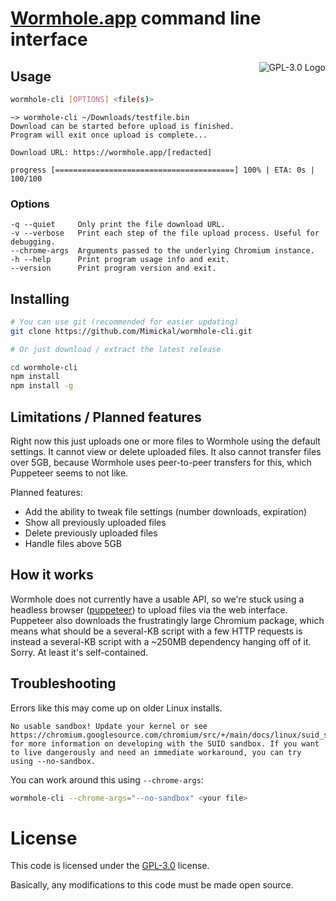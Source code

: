 # [Wormhole.app](https://wormhole.app/) command line interface

<a href="LICENSE.md"><img align="right" alt="GPL-3.0 Logo"
src="https://www.gnu.org/graphics/gplv3-127x51.png">
</a>

## Usage

```bash
wormhole-cli [OPTIONS] <file(s)>
```

```
~> wormhole-cli ~/Downloads/testfile.bin
Download can be started before upload is finished.
Program will exit once upload is complete...

Download URL: https://wormhole.app/[redacted]

progress [========================================] 100% | ETA: 0s | 100/100
```

### Options

```
-q --quiet     Only print the file download URL.
-v --verbose   Print each step of the file upload process. Useful for debugging.
--chrome-args  Arguments passed to the underlying Chromium instance.
-h --help      Print program usage info and exit.
--version      Print program version and exit.
```

## Installing

```bash
# You can use git (recommended for easier updating)
git clone https://github.com/Mimickal/wormhole-cli.git

# Or just download / extract the latest release

cd wormhole-cli
npm install
npm install -g
```

## Limitations / Planned features

Right now this just uploads one or more files to Wormhole using the default
settings. It cannot view or delete uploaded files. It also cannot transfer files
over 5GB, because Wormhole uses peer-to-peer transfers for this, which Puppeteer
seems to not like.

Planned features:
- Add the ability to tweak file settings (number downloads, expiration)
- Show all previously uploaded files
- Delete previously uploaded files
- Handle files above 5GB

## How it works

Wormhole does not currently have a usable API, so we're stuck using a headless
browser ([puppeteer](https://pptr.dev/)) to upload files via the web interface.
Puppeteer also downloads the frustratingly large Chromium package, which means
what should be a several-KB script with a few HTTP requests is instead a
several-KB script with a ~250MB dependency hanging off of it. Sorry.
At least it's self-contained.

## Troubleshooting

Errors like this may come up on older Linux installs.

```
No usable sandbox! Update your kernel or see https://chromium.googlesource.com/chromium/src/+/main/docs/linux/suid_sandbox_development.md for more information on developing with the SUID sandbox. If you want to live dangerously and need an immediate workaround, you can try using --no-sandbox.
```

You can work around this using `--chrome-args`:
```bash
wormhole-cli --chrome-args="--no-sandbox" <your file>
```

# License
This code is licensed under the
[GPL-3.0](https://www.gnu.org/licenses/gpl-3.0-standalone.html) license.

Basically, any modifications to this code must be made open source.
